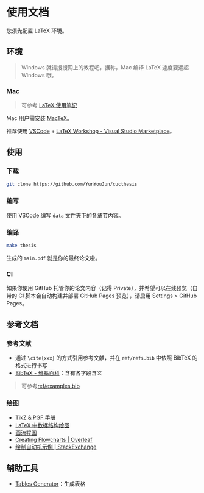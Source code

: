# 使用文档

您须先配置 LaTeX 环境。

## 环境

> Windows 就请搜搜网上的教程吧，据称，Mac 编译 LaTeX 速度要远超 Windows 哦。

### Mac

> 可参考 [LaTeX 使用笔记](https://www.yuque.com/yunyoujun/notes/latex-use-note)

Mac 用户需安装 [MacTeX](https://www.tug.org/mactex/mactex-download.html)。

推荐使用 [VSCode](https://code.visualstudio.com/) + [LaTeX Workshop - Visual Studio Marketplace](https://marketplace.visualstudio.com/items?itemName=James-Yu.latex-workshop)。

## 使用

### 下载

```bash
git clone https://github.com/YunYouJun/cucthesis
```

### 编写

使用 VSCode 编写 `data` 文件夹下的各章节内容。

### 编译

```bash
make thesis
```

生成的 `main.pdf` 就是你的最终论文啦。

### CI

如果你使用 GitHub 托管你的论文内容（记得 Private），并希望可以在线预览（自带的 CI 脚本会自动构建并部署 GitHub Pages 预览），请启用 Settings > GitHub Pages。

## 参考文档

### 参考文献

- 通过 `\cite{xxx}` 的方式引用参考文献，并在 `ref/refs.bib` 中依照 BibTeX 的格式进行书写
- [BibTeX - 维基百科](https://zh.wikipedia.org/wiki/BibTeX)：含有各字段含义

> 可参考[ref/examples.bib](../ref/examples.bib)

### 绘图

- [TikZ & PGF 手册](http://static.latexstudio.net/article/2019/0621/ManualNotes-0620.pdf)
- [LaTeX 中数据结构绘图](https://atc1.aut.uah.es/~david/notes/2017/03/datastructures-in-tikz/)
- [画流程图](https://zhuanlan.zhihu.com/p/82435856)
- [Creating Flowcharts | Overleaf](<https://www.overleaf.com/learn/latex/LaTeX_Graphics_using_TikZ%3A_A_Tutorial_for_Beginners_(Part_3)%E2%80%94Creating_Flowcharts>)
- [绘制自动机示例 | StackExchange](https://tex.stackexchange.com/questions/63713/how-to-draw-double-circle-node-in-tikz)

## 辅助工具

- [Tables Generator](https://www.tablesgenerator.com/)：生成表格
